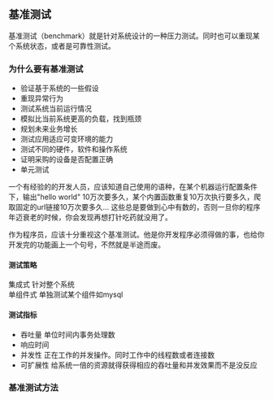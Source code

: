 ## 基准测试
基准测试（benchmark）就是针对系统设计的一种压力测试。同时也可以重现某个系统状态，或者是可靠性测试。
### 为什么要有基准测试
* 验证基于系统的一些假设
* 重现异常行为
* 测试系统当前运行情况
* 模拟比当前系统更高的负载，找到瓶颈
* 规划未来业务增长
* 测试应用适应可变环境的能力
* 测试不同的硬件，软件和操作系统
* 证明采购的设备是否配置正确
* 单元测试

一个有经验的的开发人员，应该知道自己使用的语种，在某个机器运行配置条件下，输出"hello world" 10万次要多久，某个内置函数重复10万次执行要多久，爬取固定的url链接10万次要多久...   这些总是要做到心中有数的，否则一旦你的程序年迈衰老的时候，你会发现再想打针吃药就没用了。

作为程序员，应该十分重视这个基准测试。他是你开发程序必须得做的事，也给你开发完的功能画上一个句号，不然就是半途而废。

#### 测试策略
集成式 针对整个系统  
单组件式 单独测试某个组件如mysql  

#### 测试指标

* 吞吐量 单位时间内事务处理数
* 响应时间
* 并发性 正在工作的并发操作。同时工作中的线程数或者连接数
* 可扩展性 给系统一倍的资源就得获得相应的吞吐量和并发效果而不是没反应

### 基准测试方法

